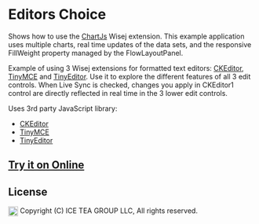 Editors Choice
====

Shows how to use the [ChartJs](https://github.com/iceteagroup/wisej-extensions/tree/master/Wisej.Web.Ext.ChartJs) Wisej extension. This example application uses multiple charts, real time updates of the data sets, and the responsive FillWeight property managed by the FlowLayoutPanel.

Example of using 3 Wisej extensions for formatted text editors: [CKEditor](https://github.com/iceteagroup/wisej-extensions/tree/master/Wisej.Web.Ext.CKEditor), [TinyMCE](https://github.com/iceteagroup/wisej-extensions/tree/master/Wisej.Web.Ext.TinyMCE) and [TinyEditor](https://github.com/iceteagroup/wisej-extensions/tree/master/Wisej.Web.Ext.TinyEditor). Use it to explore the different features of all 3 edit controls. When Live Sync is checked, changes you apply in CKEditor1 control are directly reflected in real time in the 3 lower edit controls.

Uses 3rd party JavaScript library:
- [CKEditor](https://ckeditor.com)
- [TinyMCE](https://www.tiny.cloud)
- [TinyEditor](https://github.com/jessegreathouse/TinyEditor)

## [Try it on Online](http://demo.wisej.com/EditorsChoice)

License
-------
<img src="http://iceteagroup.com/wp-content/uploads/2017/01/Square-64x64-trasp.png" height="20" align="top"> Copyright (C) ICE TEA GROUP LLC, All rights reserved.

